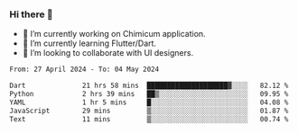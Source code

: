 ### Hi there 👋

<!--
**devcat37/devcat37** is a ✨ _special_ ✨ repository because its `README.md` (this file) appears on your GitHub profile.-->


- 🔭 I’m currently working on Chimicum application.
- 🌱 I’m currently learning Flutter/Dart.
- 👯 I’m looking to collaborate with UI designers.
<!-- - 🤔 I’m looking for help with ... -->

<!--START_SECTION:waka-->

```txt
From: 27 April 2024 - To: 04 May 2024

Dart              21 hrs 58 mins  ████████████████████▓░░░░   82.12 %
Python            2 hrs 39 mins   ██▒░░░░░░░░░░░░░░░░░░░░░░   09.95 %
YAML              1 hr 5 mins     █░░░░░░░░░░░░░░░░░░░░░░░░   04.08 %
JavaScript        29 mins         ▒░░░░░░░░░░░░░░░░░░░░░░░░   01.87 %
Text              11 mins         ▒░░░░░░░░░░░░░░░░░░░░░░░░   00.74 %
```

<!--END_SECTION:waka-->
